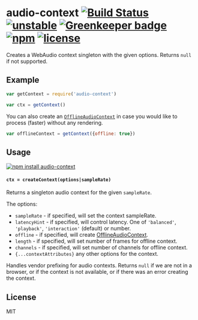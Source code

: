 # audio-context [![Build Status](https://travis-ci.org/audiojs/audio-context.svg?branch=master)](https://travis-ci.org/audiojs/audio-context) [![unstable](https://img.shields.io/badge/stability-unstable-brightgreen.svg)](http://github.com/badges/stability-badges) [![Greenkeeper badge](https://badges.greenkeeper.io/audiojs/audio-context.svg)](https://greenkeeper.io/) [![npm](https://img.shields.io/npm/v/audio-context.svg)](https://www.npmjs.com/package/audio-context) [![license](https://img.shields.io/npm/l/audio-context.svg)](https://www.npmjs.com/package/audio-context)

Creates a WebAudio context singleton with the given options. Returns `null` if not supported.


## Example

```js
var getContext = require('audio-context')

var ctx = getContext()
```

You can also create an [`OfflineAudioContext`](https://developer.mozilla.org/en-US/docs/Web/API/OfflineAudioContext) in case you would like to process (faster) without any rendering.


```js
var offlineContext = getContext({offline: true})
```


## Usage

[![npm install audio-context](https://nodei.co/npm/audio-context.png?mini=true)](https://npmjs.org/package/audio-context/)

#### `ctx = createContext(options|sampleRate)`

Returns a singleton audio context for the given `sampleRate`.

The options:

- `sampleRate` - if specified, will set the context sampleRate.
- `latencyHint` - if specified, will control latency. One of `'balanced'`, `'playback'`, `'interaction'` (default) or number.
- `offline` - if specified, will create [OfflineAudioContext](https://developer.mozilla.org/en-US/docs/Web/API/OfflineAudioContext).
- `length` - if specified, will set number of frames for offline context.
- `channels` - if specified, will set number of channels for offline context.
- `{...contextAttributes}` any other options for the context.

Handles vendor prefixing for audio contexts. Returns `null` if we are not in a browser, or if the context is not available, or if there was an error creating the context.

## License

MIT
